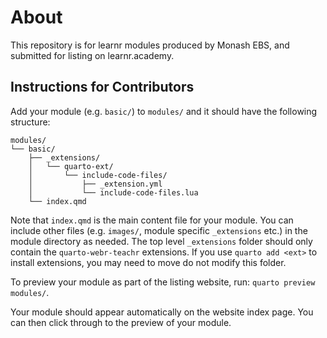 # About

This repository is for learnr modules produced by Monash EBS, and submitted for listing on learnr.academy.

## Instructions for Contributors

Add your module (e.g. `basic/`) to `modules/` and it should have the following structure:

```
modules/
└── basic/
    ├── _extensions/
    │   └── quarto-ext/
    │       └── include-code-files/
    │           ├── _extension.yml
    │           └── include-code-files.lua
    └── index.qmd
```

Note that `index.qmd` is the main content file for your module. You can include other files (e.g. `images/`, module specific `_extensions` etc.) in the module directory as needed. The top level `_extensions` folder should only contain the `quarto-webr-teachr` extensions. If you use `quarto add <ext>` to install extensions, you may need to move do not modify this folder.

To preview your module as part of the listing website, run: `quarto preview modules/`.

Your module should appear automatically on the website index page. You can then click through to the preview of your module.